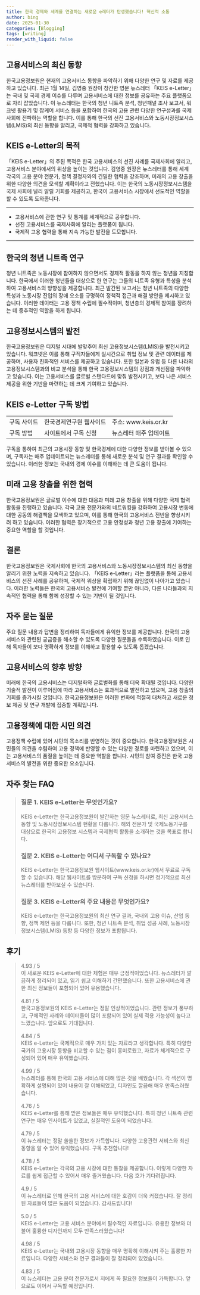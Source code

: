 ```yaml
---
title: 한국 경제와 세계를 연결하는 새로운 e레터가 탄생했습니다! 혁신적 소통
author: bing
date: 2025-01-30
categories: [Blogging]
tags: [writing]
render_with_liquid: false
---
```



<h2 id='고용서비스의 최신 동향'>고용서비스의 최신 동향</h2>

<p>한국고용정보원은 현재의 고용서비스 동향을 파악하기 위해 다양한 연구 및 자료를 제공하고 있습니다. 최근 1월 14일, 김영중 원장이 창간한 영문 뉴스레터 「KEIS e-Letter」는 국내 및 국제 경제 이슈를 다루며 고용서비스에 대한 정보를 공유하는 주요 플랫폼으로 자리 잡았습니다. 이 뉴스레터는 한국의 청년 니트족 분석, 청년패널 조사 보고서, 워크넷 활용기 및 잡케어 서비스 등을 포함하여 한국의 고용 관련 다양한 연구성과를 국제사회에 전파하는 역할을 합니다. 이를 통해 한국의 선진 고용서비스와 노동시장정보시스템(LMIS)의 최신 동향을 알리고, 국제적 협력을 강화하고 있습니다.</p>

<h2 id='KEIS e-Letter의 목적'>KEIS e-Letter의 목적</h2>

<p>「KEIS e-Letter」의 주된 목적은 한국 고용서비스의 선진 사례를 국제사회에 알리고, 고용서비스 분야에서의 위상을 높이는 것입니다. 김영중 원장은 뉴스레터를 통해 세계 각국의 고용 분야 전문가, 정책 결정자와의 긴밀한 협력을 강조하며, 미래의 고용 창출을 위한 다양한 의견을 모색할 계획이라고 전했습니다. 이는 한국의 노동시장정보시스템을 국제 사회에 널리 알릴 기회를 제공하고, 한국이 고용서비스 시장에서 선도적인 역할을 할 수 있도록 도와줍니다.</p>

<hr />

<ul>
    <li>고용서비스에 관한 연구 및 통계를 세계적으로 공유합니다.</li>
    <li>선진 고용서비스를 국제사회에 알리는 플랫폼이 됩니다.</li>
    <li>국제적 고용 협력을 통해 지속 가능한 발전을 도모합니다.</li>
</ul>

<hr />

<h2 id='한국의 청년 니트족 연구'>한국의 청년 니트족 연구</h2>

<p>청년 니트족은 노동시장에 참여하지 않으면서도 경제적 활동을 하지 않는 청년을 지칭합니다. 한국에서 이러한 청년들을 대상으로 한 연구는 그들의 니트족 유형과 특성을 분석하여 고용서비스의 방향성을 제공합니다. 최근 발간된 보고서는 청년 니트족의 다양한 특성과 노동시장 진입의 장애 요소를 규명하여 정책적 접근과 해결 방안을 제시하고 있습니다. 이러한 데이터는 고용 정책 수립에 필수적이며, 청년층의 경제적 참여를 장려하는 데 중추적인 역할을 하게 됩니다.</p>

<h2 id='고용정보시스템의 발전'>고용정보시스템의 발전</h2>

<p>한국고용정보원은 디지털 시대에 발맞추어 최신 고용정보시스템(LMIS)을 발전시키고 있습니다. 워크넷은 이를 통해 구직자들에게 실시간으로 취업 정보 및 관련 데이터를 제공하며, 사용자 친화적인 서비스를 제공하고 있습니다. 또한 일본과 유럽 등 다른 나라의 고용정보시스템과의 비교 분석을 통해 한국 고용정보시스템의 강점과 개선점을 파악하고 있습니다. 이는 고용서비스를 글로벌 스탠다드에 맞춰 발전시키고, 보다 나은 서비스 제공을 위한 기반을 마련하는 데 크게 기여하고 있습니다.</p>

<h2 id='KEIS e-Letter 구독 방법'>KEIS e-Letter 구독 방법</h2>

<table>
    <tr>
        <td>구독 사이트</td>
        <td>한국경제연구원 웹사이트</td>
        <td>주소: www.keis.or.kr</td>
    </tr>
    <tr>
        <td>구독 방법</td>
        <td>사이트에서 구독 신청</td>
        <td>뉴스레터 매주 업데이트</td>
    </tr>
</table>

<p>구독을 통하여 최근의 고용시장 동향 및 한국경제에 대한 다양한 정보를 받아볼 수 있으며, 구독자는 매주 업데이트되는 뉴스레터를 통해 새로운 분석 및 연구 결과를 확인할 수 있습니다. 이러한 정보는 국내외 경제 이슈를 이해하는 데 큰 도움이 됩니다.</p>

<h2 id='미래 고용 창출을 위한 협력'>미래 고용 창출을 위한 협력</h2>

<p>한국고용정보원은 글로벌 이슈에 대한 대응과 미래 고용 창출을 위해 다양한 국제 협력 활동을 진행하고 있습니다. 각국 고용 전문가와의 네트워킹을 강화하여 고용시장 변동에 대한 공동의 해결책을 모색하고 있으며, 이를 통해 한국의 고용서비스 전반을 향상시키려 하고 있습니다. 이러한 협력은 장기적으로 고용 안정성과 청년 고용 창출에 기여하는 중요한 역할을 할 것입니다.</p>

<h2 id='결론'>결론</h2>

<p>한국고용정보원은 국제사회에 한국의 고용서비스와 노동시장정보시스템의 최신 동향을 알리기 위한 노력을 지속하고 있습니다. 「KEIS e-Letter」라는 플랫폼을 통해 고용서비스의 선진 사례를 공유하며, 국제적 위상을 확립하기 위해 끊임없이 나아가고 있습니다. 이러한 노력들은 한국의 고용서비스 발전에 기여할 뿐만 아니라, 다른 나라들과의 지속적인 협력을 통해 함께 성장할 수 있는 기반이 될 것입니다.</p>

<h2 id='자주 묻는 질문'>자주 묻는 질문</h2>

<p>주요 질문 내용과 답변을 정리하여 독자들에게 유익한 정보를 제공합니다. 한국의 고용서비스와 관련된 궁금증을 해소할 수 있도록 다양한 질문들을 수록하였습니다. 이로 인해 독자들이 보다 명확하게 정보를 이해하고 활용할 수 있도록 돕겠습니다.</p>

<h2 id='고용서비스의 향후 방향'>고용서비스의 향후 방향</h2>

<p>미래에 한국의 고용서비스는 디지털화와 글로벌화를 통해 더욱 확대될 것입니다. 다양한 기술적 발전이 이루어짐에 따라 고용서비스는 효과적으로 발전하고 있으며, 고용 창출의 기회를 증가시킬 것입니다. 한국고용정보원은 이러한 변화에 적절히 대처하고 새로운 정보 제공 및 연구 개발에 집중할 계획입니다.</p>

<h2 id='고용정책에 대한 시민 의견'>고용정책에 대한 시민 의견</h2>

<p>고용정책 수립에 있어 시민의 목소리를 반영하는 것이 중요합니다. 한국고용정보원은 시민들의 의견을 수렴하여 고용 정책에 반영할 수 있는 다양한 경로를 마련하고 있으며, 이는 고용서비스의 품질을 높이는 데 중요한 역할을 합니다. 시민의 참여 증진은 한국 고용서비스의 발전을 위한 중요한 요소입니다.</p>


<h2 id='자주_찾는_FAQ'>자주 찾는 FAQ</h2>
<div itemscope="" itemtype="https://schema.org/FAQPage"> 
<blockquote> 
<div itemscope="" itemprop="mainEntity" itemtype="https://schema.org/Question"> 
<h3 itemprop="name">질문 1. KEIS e-Letter는 무엇인가요?</h3> 
<div itemscope="" itemprop="acceptedAnswer" itemtype="https://schema.org/Answer"> 
<span itemprop="text"> 
<p>KEIS e-Letter는 한국고용정보원이 발간하는 영문 뉴스레터로, 최신 고용서비스 동향 및 노동시장정보시스템 현황을 다룹니다. 해외 전문가 및 국제노동기구를 대상으로 한국의 고용정보 시스템과 국제협력 활동을 소개하는 것을 목표로 합니다.</p> 
</span> 
</div> 
</div> 

<div itemscope="" itemprop="mainEntity" itemtype="https://schema.org/Question"> 
<h3 itemprop="name">질문 2. KEIS e-Letter는 어디서 구독할 수 있나요?</h3> 
<div itemscope="" itemprop="acceptedAnswer" itemtype="https://schema.org/Answer"> 
<span itemprop="text"> 
<p>KEIS e-Letter는 한국고용정보원 웹사이트(www.keis.or.kr)에서 무료로 구독할 수 있습니다. 해당 웹사이트를 방문하여 구독 신청을 하시면 정기적으로 최신 뉴스레터를 받아보실 수 있습니다.</p> 
</span> 
</div> 
</div> 

<div itemscope="" itemprop="mainEntity" itemtype="https://schema.org/Question"> 
<h3 itemprop="name">질문 3. KEIS e-Letter의 주요 내용은 무엇인가요?</h3> 
<div itemscope="" itemprop="acceptedAnswer" itemtype="https://schema.org/Answer"> 
<span itemprop="text"> 
<p>KEIS e-Letter는 한국고용정보원의 최신 연구 결과, 국내외 고용 이슈, 산업 동향, 정책 제언 등을 다룹니다. 또한, 청년 니트족 분석, 취업 성공 사례, 노동시장정보시스템(LMIS) 동향 등 다양한 정보가 포함됩니다.</p> 
</span> 
</div> 
</div> 
</blockquote> 
</div>
<h2 id='후기'>후기</h2>
<div itemscope itemtype="https://schema.org/Product">
  <blockquote>
  <div itemprop="review" itemscope itemtype="https://schema.org/Review">
      <div itemprop="reviewRating" itemscope itemtype="https://schema.org/Rating"> <span itemprop="ratingValue">4.93</span> / <span itemprop="bestRating">5</span> </div>
      <span itemprop="reviewBody">이 새로운 KEIS e-Letter에 대한 체험은 매우 긍정적이었습니다. 뉴스레터가 깔끔하게 정리되어 있고, 읽기 쉽고 이해하기 간편했습니다. 또한 고용서비스에 관한 최신 정보들이 포함되어 있어 유용했습니다.</span>
  </div>
  <br>
  <div itemprop="review" itemscope itemtype="https://schema.org/Review">
      <div itemprop="reviewRating" itemscope itemtype="https://schema.org/Rating"> <span itemprop="ratingValue">4.81</span> / <span itemprop="bestRating">5</span> </div>
      <span itemprop="reviewBody">한국고용정보원의 KEIS e-Letter는 정말 인상적이었습니다. 관련 정보가 풍부하고, 구체적인 사례와 데이터들이 많이 포함되어 있어 실제 적용 가능성이 높다고 느꼈습니다. 앞으로도 기대됩니다.</span>
  </div>
  <br>
  <div itemprop="review" itemscope itemtype="https://schema.org/Review">
      <div itemprop="reviewRating" itemscope itemtype="https://schema.org/Rating"> <span itemprop="ratingValue">4.84</span> / <span itemprop="bestRating">5</span> </div>
      <span itemprop="reviewBody">KEIS e-Letter는 국제적으로 매우 가치 있는 자료라고 생각합니다. 특히 다양한 국가의 고용시장 동향을 비교할 수 있는 점이 흥미로웠고, 자료가 체계적으로 구성되어 있어 매우 유익했습니다.</span>
  </div>
  <br>
  <div itemprop="review" itemscope itemtype="https://schema.org/Review">
      <div itemprop="reviewRating" itemscope itemtype="https://schema.org/Rating"> <span itemprop="ratingValue">4.99</span> / <span itemprop="bestRating">5</span> </div>
      <span itemprop="reviewBody">뉴스레터를 통해 한국의 고용 서비스에 대해 많은 것을 배웠습니다. 각 섹션이 명확하게 설명되어 있어 내용이 잘 이해되었고, 디자인도 깔끔해 매우 만족스러웠습니다.</span>
  </div>
  <br>
  <div itemprop="review" itemscope itemtype="https://schema.org/Review">
      <div itemprop="reviewRating" itemscope itemtype="https://schema.org/Rating"> <span itemprop="ratingValue">4.76</span> / <span itemprop="bestRating">5</span> </div>
      <span itemprop="reviewBody">KEIS e-Letter를 통해 받은 정보들은 매우 유익했습니다. 특히 청년 니트족 관련 연구는 매우 인사이트가 있었고, 실질적인 도움이 되었습니다.</span>
  </div>
  <br>
  <div itemprop="review" itemscope itemtype="https://schema.org/Review">
      <div itemprop="reviewRating" itemscope itemtype="https://schema.org/Rating"> <span itemprop="ratingValue">4.79</span> / <span itemprop="bestRating">5</span> </div>
      <span itemprop="reviewBody">이 뉴스레터는 정말 쏠쏠한 정보가 가득합니다. 다양한 고용관련 서비스와 최신 동향을 알 수 있어 유익했습니다. 구독 추천합니다!</span>
  </div>
  <br>
  <div itemprop="review" itemscope itemtype="https://schema.org/Review">
      <div itemprop="reviewRating" itemscope itemtype="https://schema.org/Rating"> <span itemprop="ratingValue">4.78</span> / <span itemprop="bestRating">5</span> </div>
      <span itemprop="reviewBody">KEIS e-Letter는 각국의 고용 시장에 대한 통찰을 제공합니다. 이렇게 다양한 자료를 쉽게 접근할 수 있어서 매우 즐거웠습니다. 다음 호가 기다려집니다.</span>
  </div>
  <br>
  <div itemprop="review" itemscope itemtype="https://schema.org/Review">
      <div itemprop="reviewRating" itemscope itemtype="https://schema.org/Rating"> <span itemprop="ratingValue">4.9</span> / <span itemprop="bestRating">5</span> </div>
      <span itemprop="reviewBody">이 뉴스레터로 인해 한국의 고용 서비스에 대한 호감이 더욱 커졌습니다. 잘 정리된 자료들이 많은 도움이 되었습니다. 감사드립니다!</span>
  </div>
  <br>
  <div itemprop="review" itemscope itemtype="https://schema.org/Review">
      <div itemprop="reviewRating" itemscope itemtype="https://schema.org/Rating"> <span itemprop="ratingValue">5.0</span> / <span itemprop="bestRating">5</span> </div>
      <span itemprop="reviewBody">KEIS e-Letter는 고용 서비스 분야에서 필수적인 자료입니다. 유용한 정보와 더불어 훌륭한 디자인까지 모두 만족스러웠습니다!</span>
  </div>
  <br>
  <div itemprop="review" itemscope itemtype="https://schema.org/Review">
      <div itemprop="reviewRating" itemscope itemtype="https://schema.org/Rating"> <span itemprop="ratingValue">4.98</span> / <span itemprop="bestRating">5</span> </div>
      <span itemprop="reviewBody">KEIS e-Letter는 국내외 고용시장 동향을 매우 명확히 이해시켜 주는 훌륭한 자료입니다. 다양한 서비스와 연구 결과들이 잘 정리되어 있었습니다.</span>
  </div>
  <br>
  <div itemprop="review" itemscope itemtype="https://schema.org/Review">
      <div itemprop="reviewRating" itemscope itemtype="https://schema.org/Rating"> <span itemprop="ratingValue">4.83</span> / <span itemprop="bestRating">5</span> </div>
      <span itemprop="reviewBody">이 뉴스레터는 고용 분야 전문가로서 저에게 꼭 필요한 정보들이 가득합니다. 앞으로도 이어서 구독할 예정입니다.</span>
  </div>
  </blockquote>
</div>
